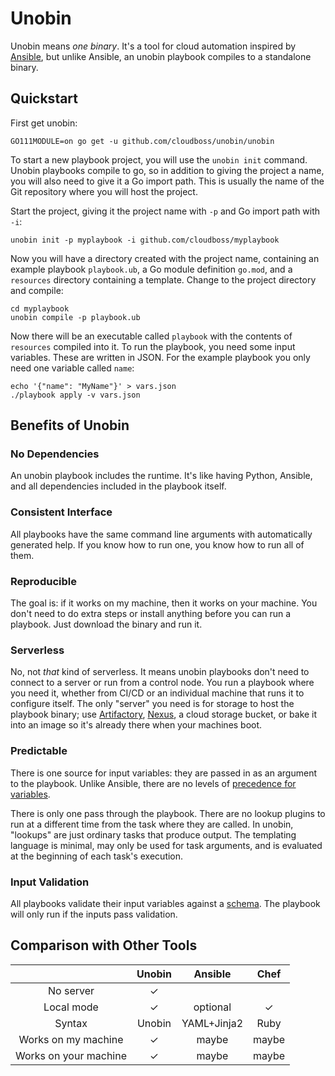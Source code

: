 # Unobin

Unobin means _one binary_. It's a tool for cloud automation inspired by [Ansible](https://github.com/ansible/ansible), but unlike Ansible, an unobin playbook compiles to a standalone binary.

## Quickstart

First get unobin:

```
GO111MODULE=on go get -u github.com/cloudboss/unobin/unobin
```

To start a new playbook project, you will use the `unobin init` command. Unobin playbooks compile to go, so in addition to giving the project a name, you will also need to give it a Go import path. This is usually the name of the Git repository where you will host the project.

Start the project, giving it the project name with `-p` and Go import path with `-i`:

```
unobin init -p myplaybook -i github.com/cloudboss/myplaybook
```

Now you will have a directory created with the project name, containing an example playbook `playbook.ub`, a Go module definition `go.mod`, and a `resources` directory containing a template. Change to the project directory and compile:

```
cd myplaybook
unobin compile -p playbook.ub
```

Now there will be an executable called `playbook` with the contents of `resources` compiled into it. To run the playbook, you need some input variables. These are written in JSON. For the example playbook you only need one variable called `name`:

```
echo '{"name": "MyName"}' > vars.json
./playbook apply -v vars.json
```

## Benefits of Unobin

### No Dependencies

An unobin playbook includes the runtime. It's like having Python, Ansible, and all dependencies included in the playbook itself.

### Consistent Interface

All playbooks have the same command line arguments with automatically generated help. If you know how to run one, you know how to run all of them.

### Reproducible

The goal is: if it works on my machine, then it works on your machine. You don't need to do extra steps or install anything before you can run a playbook. Just download the binary and run it.

### Serverless

No, not _that_ kind of serverless. It means unobin playbooks don't need to connect to a server or run from a control node. You run a playbook where you need it, whether from CI/CD or an individual machine that runs it to configure itself. The only "server" you need is for storage to host the playbook binary; use [Artifactory](https://jfrog.com/artifactory/), [Nexus](https://www.sonatype.com/nexus/repository-oss), a cloud storage bucket, or bake it into an image so it's already there when your machines boot.

### Predictable

There is one source for input variables: they are passed in as an argument to the playbook. Unlike Ansible, there are no levels of [precedence for variables](https://docs.ansible.com/ansible/latest/user_guide/playbooks_variables.html#understanding-variable-precedence).

There is only one pass through the playbook. There are no lookup plugins to run at a different time from the task where they are called. In unobin, "lookups" are just ordinary tasks that produce output. The templating language is minimal, may only be used for task arguments, and is evaluated at the beginning of each task's execution.

### Input Validation

All playbooks validate their input variables against a [schema](https://json-schema.org/). The playbook will only run if the inputs pass validation.

## Comparison with Other Tools

|                      | Unobin | Ansible    | Chef   |
|:--------------------:|:------:|:----------:|:------:|
|No server             |&check; |            |        |
|Local mode            |&check; |optional    |&check; |
|Syntax                |Unobin  |YAML+Jinja2 |Ruby    |
|Works on my machine   |&check; |maybe       |maybe   |
|Works on your machine |&check; |maybe       |maybe   |
